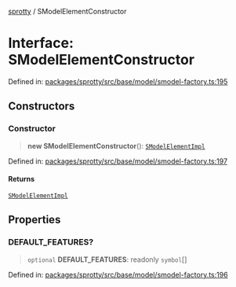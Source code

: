 
[sprotty](../globals) / SModelElementConstructor

# Interface: SModelElementConstructor

Defined in: [packages/sprotty/src/base/model/smodel-factory.ts:195](https://github.com/eclipse-sprotty/sprotty/blob/f9b2433481cc27a1ac0c92d525a92039ae7f6c76/packages/sprotty/src/base/model/smodel-factory.ts#L195)

## Constructors

### Constructor

> **new SModelElementConstructor**(): [`SModelElementImpl`](../Class.SModelElementImpl)

Defined in: [packages/sprotty/src/base/model/smodel-factory.ts:197](https://github.com/eclipse-sprotty/sprotty/blob/f9b2433481cc27a1ac0c92d525a92039ae7f6c76/packages/sprotty/src/base/model/smodel-factory.ts#L197)

#### Returns

[`SModelElementImpl`](../Class.SModelElementImpl)

## Properties

### DEFAULT\_FEATURES?

> `optional` **DEFAULT\_FEATURES**: readonly `symbol`[]

Defined in: [packages/sprotty/src/base/model/smodel-factory.ts:196](https://github.com/eclipse-sprotty/sprotty/blob/f9b2433481cc27a1ac0c92d525a92039ae7f6c76/packages/sprotty/src/base/model/smodel-factory.ts#L196)
